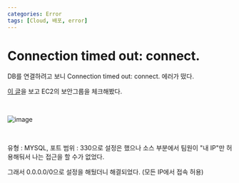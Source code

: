 ```yaml
---
categories: Error  
tags: [Cloud, 배포, error]
---
```


# Connection timed out: connect. 

DB를 연결하려고 보니 Connection timed out: connect. 에러가 떴다.

[이 글](https://realsalmon.tistory.com/3)을 보고 EC2의 보안그룹을 체크해봤다.      

<br>

![image](https://github.com/haedal-uni/haedal-uni.github.io/assets/74857364/e72013c6-33af-4613-b940-1052e2a7150f)

<br>

유형 : MYSQL, 포트 범위 : 330으로 설정은 했으나 소스 부분에서 팀원이 "내 IP"만 허용해둬서 나는 접근을 할 수가 없었다.

그래서 0.0.0.0/0으로 설정을 해뒀더니 해결되었다. (모든 IP에서 접속 허용)      
